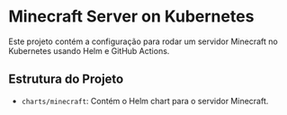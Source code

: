 # Minecraft Server on Kubernetes

Este projeto contém a configuração para rodar um servidor Minecraft no Kubernetes usando Helm e GitHub Actions.

## Estrutura do Projeto

- `charts/minecraft`: Contém o Helm chart para o servidor Minecraft.

